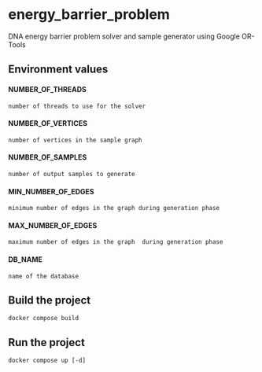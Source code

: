 # energy_barrier_problem
DNA energy barrier problem solver and sample generator using Google OR-Tools

## Environment values
#### NUMBER_OF_THREADS
    number of threads to use for the solver
#### NUMBER_OF_VERTICES
    number of vertices in the sample graph
#### NUMBER_OF_SAMPLES
    number of output samples to generate
#### MIN_NUMBER_OF_EDGES
    minimum number of edges in the graph during generation phase
#### MAX_NUMBER_OF_EDGES
    maximum number of edges in the graph  during generation phase
#### DB_NAME
    name of the database


## Build the project
```shell
docker compose build
```
## Run the project
```shell
docker compose up [-d]
```
